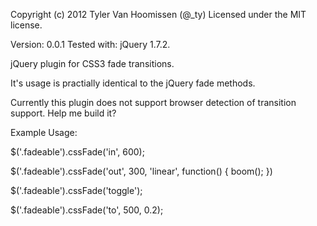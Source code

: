 Copyright (c) 2012 Tyler Van Hoomissen (@_ty)
Licensed under the MIT license.

Version: 0.0.1
Tested with: jQuery 1.7.2.

jQuery plugin for CSS3 fade transitions.

It's usage is practially identical to the jQuery
fade methods.

Currently this plugin does not support browser
detection of transition support. Help me build it?

Example Usage:

$('.fadeable').cssFade('in', 600);

$('.fadeable').cssFade('out', 300, 'linear', function() {
    boom();
})

$('.fadeable').cssFade('toggle');

$('.fadeable').cssFade('to', 500, 0.2);